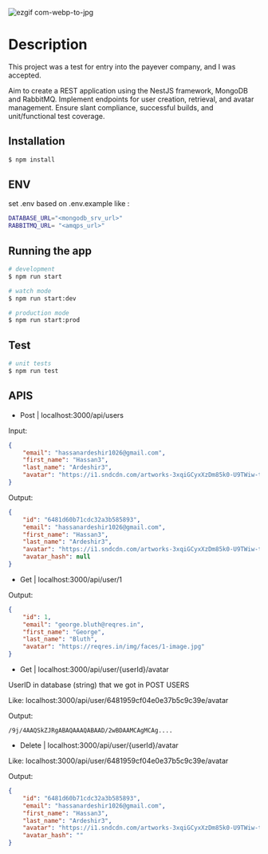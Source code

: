 ![ezgif com-webp-to-jpg](https://github.com/proshir/NestJS_RESTAPI/assets/19504971/ce6793e5-00c6-4249-b09b-f475892b0ba7)

# Description
This project was a test for entry into the payever company, and I was accepted.

Aim to create a REST application using the NestJS framework, MongoDB and RabbitMQ. Implement endpoints for user creation, retrieval, and avatar management. Ensure slant compliance, successful builds, and unit/functional test coverage. 

## Installation

```bash
$ npm install
```

## ENV
set .env based on .env.example
like :
```bash
DATABASE_URL="<mongodb_srv_url>"
RABBITMQ_URL= "<amqps_url>"
```

## Running the app

```bash
# development
$ npm run start

# watch mode
$ npm run start:dev

# production mode
$ npm run start:prod
```

## Test

```bash
# unit tests
$ npm run test

```

## APIS

- Post | localhost:3000/api/users

Input:
```json
{
    "email": "hassanardeshir1026@gmail.com",
    "first_name": "Hassan3",
    "last_name": "Ardeshir3",
    "avatar": "https://i1.sndcdn.com/artworks-3xqiGCyxXzDm85k0-U9TWiw-t500x500.jpg"
}
```

Output:
```json
{
    "id": "6481d60b71cdc32a3b585893",
    "email": "hassanardeshir1026@gmail.com",
    "first_name": "Hassan3",
    "last_name": "Ardeshir3",
    "avatar": "https://i1.sndcdn.com/artworks-3xqiGCyxXzDm85k0-U9TWiw-t500x500.jpg",
    "avatar_hash": null
}
```

- Get | localhost:3000/api/user/1

Output:
```json
{
    "id": 1,
    "email": "george.bluth@reqres.in",
    "first_name": "George",
    "last_name": "Bluth",
    "avatar": "https://reqres.in/img/faces/1-image.jpg"
}
```

- Get | localhost:3000/api/user/{userId}/avatar

UserID in database (string) that we got in POST USERS

Like: localhost:3000/api/user/6481959cf04e0e37b5c9c39e/avatar

Output:
```
/9j/4AAQSkZJRgABAQAAAQABAAD/2wBDAAMCAgMCAg....
```

- Delete | localhost:3000/api/user/{userId}/avatar

Like: localhost:3000/api/user/6481959cf04e0e37b5c9c39e/avatar

Output:
```json
{
    "id": "6481d60b71cdc32a3b585893",
    "email": "hassanardeshir1026@gmail.com",
    "first_name": "Hassan3",
    "last_name": "Ardeshir3",
    "avatar": "https://i1.sndcdn.com/artworks-3xqiGCyxXzDm85k0-U9TWiw-t500x500.jpg",
    "avatar_hash": ""
}
```
